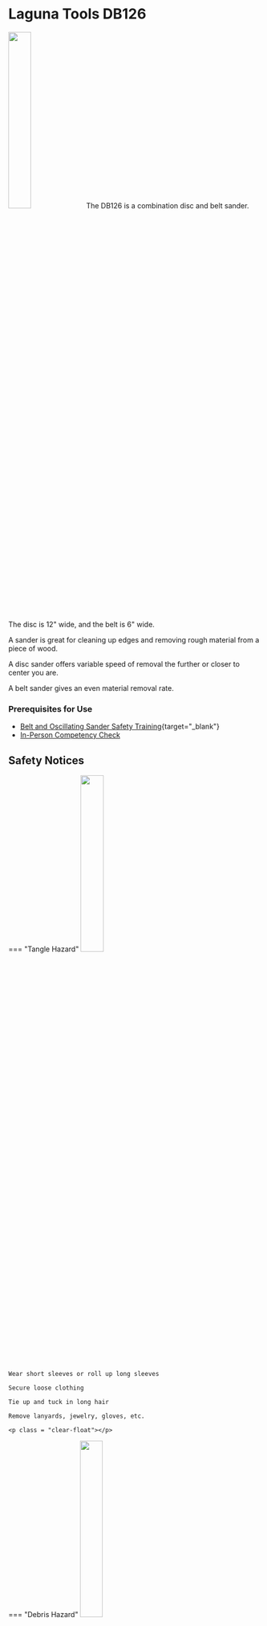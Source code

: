 # Laguna Tools DB126

<img src="..\assets\belt_sander\sander.jpg" class="image-float-right" width=30%>
The DB126 is a combination disc and belt sander. The disc is 12" wide, and the belt is 6" wide.

A sander is great for cleaning up edges and removing rough material from a piece of wood. 

A disc sander offers variable speed of removal the further or closer to center you are.

A belt sander gives an even material removal rate.

### Prerequisites for Use

* [Belt and Oscillating Sander Safety Training](https://make.rit.edu/app/maker/training/16){target="_blank"}
* [In-Person Competency Check](#in-person-competency-check)

<p class = "clear-float"></p>

## Safety Notices

=== "Tangle Hazard"
    <img src="..\assets\tangle_hazard.webp" class="image-float-right" width=30%>

    Wear short sleeves or roll up long sleeves

    Secure loose clothing

    Tie up and tuck in long hair

    Remove lanyards, jewelry, gloves, etc.

    <p class = "clear-float"></p>

=== "Debris Hazard"
    <img src="..\assets\debris_hazard.webp" class="image-float-right" width=30%>

    Safety glasses mandatory.

    Do not use on fibrous plastics (carbon fiber, fiberglass, etc)

    <p class = "clear-float"></p>

## Disc Sander
<img src="..\assets\belt_sander\disc_sander.png" class="image-float-right" width=40%>

- A disk of sandpaper is spun at high speeds to
remove material from corners and edges.
- There are two forms of disc sanders, disc only and
belt/ disc combination sanders.
- Only use the side where the disc is coming down
towards the table.
- The table can be tilted to sand at non-right angles.
- To tilt: loosen knob on right-hand side of table and
tilt. Return to neutral position when finished.
- Your material should only be getting moved side to
side
- Keep the material resting on the table
- The disc and belt sanders will pull your material
down towards the table

<p class = "clear-float"></p>

## Belt Sander
<img src="..\assets\belt_sander\belt_sander.png" class="image-float-right" width=40%>

- A belt strip of sandpaper is spun at high speeds to
remove material from corners and edges.
- There are two forms of belt sanders, belt only and
belt/ disc combination sanders.
- The table can be tilted to sand at non-right angles.
- To tilt: loosen knob on right-hand side of table and
tilt. Return to neutral position when finished.
- Your material should only be getting moved side to
side
- Keep the material resting on the table
- The disc and belt sanders will pull your material
down towards the table
<img src="..\assets\belt_sander\tilt_table.png" class="image-float-left" width=80%>

<p class = "clear-float"></p>

## In-Person Competency Check
<img src="..\assets\belt_sander\competent.png" class="image-float-right" width=40%>

1. Grab a scrap of wood
2. Adjust table on belt sander to a 15 degree angle and sand a chamfer onto the wood
3. Reset table on belt sander to 0 degrees
4. Put a radius on one of the corners using the disc sander

<p class = "clear-float"></p>